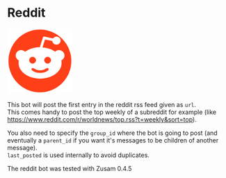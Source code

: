 Reddit
======

<img src="avatar.png" width="150px"/>

This bot will post the first entry in the reddit rss feed given as `url`.  
This comes handy to post the top weekly of a subreddit for example (like https://www.reddit.com/r/worldnews/top.rss?t=weekly&sort=top).

You also need to specify the `group_id` where the bot is going to post (and eventually a `parent_id` if you want it's messages to be children of another message).  
`last_posted` is used internally to avoid duplicates.

The reddit bot was tested with Zusam 0.4.5
